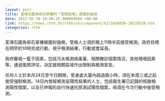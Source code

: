 ```yaml
---
layout: post
title: 荃灣石圍角邨石翠樓列「受限區域」需圍封強檢
date: 2022-05-30 18:06:25.000000000 +08:00
link: https://news.rthk.hk/rthk/ch/component/k2/1650836-20220530.htm
categories: rthk
---
```


荃灣石圍角邨石翠樓被圍封強檢，受檢人士須於晚上11時半前接受檢測。政府目標在明早約10時完成行動，視乎檢測結果，行動或會延長。

政府審視一籃子因素，包括污水檢測病毒量、相關確診個案情況、其他環境因素等，通過風險評估，決定就相關區域作出限制與檢測宣告。

任何人士於本月24日至今日期間，曾身處大廈內超過兩小時，須在本周三或之前接受強制檢測。14日內曾經檢測呈陽性結果的人士，包括衞生署已記錄的核酸檢測陽性個案，以及已申報的自行快速抗原測試陽性個案，毋須在今次行動中接受檢測。
